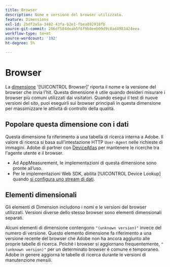 ```yaml
---
title: Browser
description: Nome e versione del browser utilizzato.
feature: Dimensions
exl-id: 2bdf2a5a-3482-43fa-b2e1-fbea892918fb
source-git-commit: 206df584deab5f6f9b8eeb09d9c8ad4983424eea
workflow-type: tm+mt
source-wordcount: '192'
ht-degree: 5%

---
```


# Browser

La [dimensione](overview.md) &#39;[!UICONTROL Browser]&#39; riporta il nome e la versione del browser che invia l&#39;hit. Questa dimensione è utile quando desideri misurare i browser più comuni utilizzati dai visitatori. Quando esegui il test di nuove versioni del sito, puoi eseguirli sui browser principali in questa dimensione per massimizzare le attività di controllo della qualità.

## Popolare questa dimensione con i dati

Questa dimensione fa riferimento a una tabella di ricerca interna a Adobe. Il valore di ricerca si basa sull&#39;intestazione HTTP `User-Agent` nelle richieste di immagini. Adobe di partner con [DeviceAtlas](https://deviceatlas.com/) per mantenere le ricerche tra l&#39;agente utente e il browser.

* Ad AppMeasurement, le implementazioni di questa dimensione sono pronte all’uso.
* Per le implementazioni Web SDK, abilita [!UICONTROL Device Lookup] quando [si configura uno stream di dati](https://experienceleague.adobe.com/docs/experience-platform/datastreams/configure.html?lang=it).

## Elementi dimensionali

Gli elementi di Dimension includono i nomi e le versioni del browser utilizzati. Versioni diverse dello stesso browser sono elementi dimensionali separati.

Alcuni elementi di dimensione contengono `"(unknown version)"` invece del numero di versione. Questo elemento dimensione fa riferimento a una versione recente del browser che Adobe non ha ancora aggiunto alle proprie tabelle di ricerca. Poiché i browser si aggiornano frequentemente, `"(unknown version)"` per un determinato browser è comune e temporaneo. Adobe in genere aggiorna le tabelle di ricerca durante le versioni di manutenzione mensili.